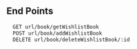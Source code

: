 ## End Points

```bash
  GET url/book/getWishlistBook 
  POST url/book/addWishlistBook
  DELETE url/book/deleteWishlistBook/:id
```
    
